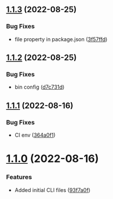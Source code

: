 ## [1.1.3](https://github.com/Pradumnasaraf/OctoSearch-CLI/compare/v1.1.2...v1.1.3) (2022-08-25)


### Bug Fixes

* file property in package.json ([3f57ffd](https://github.com/Pradumnasaraf/OctoSearch-CLI/commit/3f57ffdb24d6f85213385de40770a1906d81681f))



## [1.1.2](https://github.com/Pradumnasaraf/OctoSearch-CLI/compare/v1.1.1...v1.1.2) (2022-08-25)


### Bug Fixes

* bin config ([d7c731d](https://github.com/Pradumnasaraf/OctoSearch-CLI/commit/d7c731d14b1403568e979b8a24ff3809edae8de7))



## [1.1.1](https://github.com/Pradumnasaraf/OctoSearch-CLI/compare/v1.1.0...v1.1.1) (2022-08-16)


### Bug Fixes

* CI env ([364a0f1](https://github.com/Pradumnasaraf/OctoSearch-CLI/commit/364a0f18cce557cbad6c0274e09240b26c55128a))



# [1.1.0](https://github.com/Pradumnasaraf/OctoSearch-CLI/compare/93f7a0fc1b99689ebcfb831f6966985ce58fc40d...v1.1.0) (2022-08-16)


### Features

* Added initial CLI files ([93f7a0f](https://github.com/Pradumnasaraf/OctoSearch-CLI/commit/93f7a0fc1b99689ebcfb831f6966985ce58fc40d))



